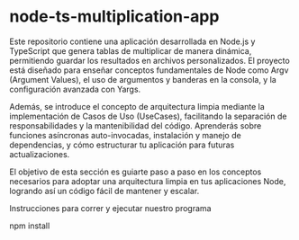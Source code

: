 # node-ts-multiplication-app

Este repositorio contiene una aplicación desarrollada en Node.js y TypeScript que genera tablas de multiplicar de manera dinámica, permitiendo guardar los resultados en archivos personalizados. El proyecto está diseñado para enseñar conceptos fundamentales de Node como Argv (Argument Values), el uso de argumentos y banderas en la consola, y la configuración avanzada con Yargs.

Además, se introduce el concepto de arquitectura limpia mediante la implementación de Casos de Uso (UseCases), facilitando la separación de responsabilidades y la mantenibilidad del código. Aprenderás sobre funciones asíncronas auto-invocadas, instalación y manejo de dependencias, y cómo estructurar tu aplicación para futuras actualizaciones.

El objetivo de esta sección es guiarte paso a paso en los conceptos necesarios para adoptar una arquitectura limpia en tus aplicaciones Node, logrando así un código fácil de mantener y escalar.

Instrucciones para correr y ejecutar nuestro programa

npm install
